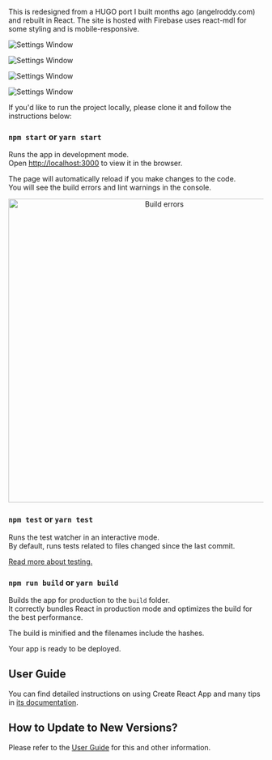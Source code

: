 This is redesigned from a HUGO port I built months ago (angelroddy.com) and rebuilt in React. The site is hosted with Firebase uses react-mdl for some styling and is mobile-responsive.

![Settings Window](https://res.cloudinary.com/angelrodriguez/image/upload/v1548035107/home-port.png)


![Settings Window](https://res.cloudinary.com/angelrodriguez/image/upload/v1548035107/resume-port.png)


![Settings Window](https://res.cloudinary.com/angelrodriguez/image/upload/v1548035107/projects-port.png)


![Settings Window](https://res.cloudinary.com/angelrodriguez/image/upload/v1548212045/contact-port.png)

If you'd like to run the project locally, please clone it and follow the instructions below:

### `npm start` or `yarn start`

Runs the app in development mode.<br>
Open [http://localhost:3000](http://localhost:3000) to view it in the browser.

The page will automatically reload if you make changes to the code.<br>
You will see the build errors and lint warnings in the console.

<p align='center'>
<img src='https://cdn.rawgit.com/marionebl/create-react-app/9f62826/screencast-error.svg' width='600' alt='Build errors'>
</p>

### `npm test` or `yarn test`

Runs the test watcher in an interactive mode.<br>
By default, runs tests related to files changed since the last commit.

[Read more about testing.](https://facebook.github.io/create-react-app/docs/running-tests)

### `npm run build` or `yarn build`

Builds the app for production to the `build` folder.<br>
It correctly bundles React in production mode and optimizes the build for the best performance.

The build is minified and the filenames include the hashes.<br>

Your app is ready to be deployed.

## User Guide

You can find detailed instructions on using Create React App and many tips in [its documentation](https://facebook.github.io/create-react-app/).

## How to Update to New Versions?

Please refer to the [User Guide](https://facebook.github.io/create-react-app/docs/updating-to-new-releases) for this and other information.

